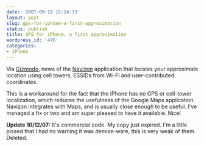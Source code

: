 ```yaml
---
date: '2007-09-19 15:24:33'
layout: post
slug: gps-for-iphone-a-first-approximation
status: publish
title: GPS for iPhone, a first approximation
wordpress_id: '476'
categories:
- iPhone
---
```


Via [Gizmodo](http://gizmodo.com/gadgets/apple/iphone-gps-hack-works-301459.php), news of the [Navizon](http://navizon.com/) application that locates your approximate location using cell towers, ESSIDs from Wi-Fi and user-contributed coordinates.

This is a workaround for the fact that the iPhone has no GPS or cell-tower localization, which reduces the usefulness of the Google Maps application. Navizon integrates with Maps, and is usually close enough to be useful. I've managed a fix or two and am super pleased to have it available. Nice!

**Update 10/12/07:** It's commercial code. My copy just expired. I'm a little pissed that I had no warning it was demise-ware, this is very weak of them. Deleted.
